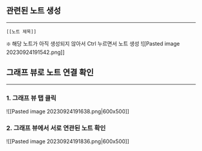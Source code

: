 ## 관련된 노트 생성
---
```
[[노트 제목]]
```

❇️ 해당 노트가 아직 생성되지 않아서 Ctrl 누르면서 노트 생성
![[Pasted image 20230924191542.png]]

## 그래프 뷰로 노트 연결 확인
---
### 1. 그래프 뷰 탭 클릭
![[Pasted image 20230924191638.png|600x500]]
### 2. 그래프 뷰에서 서로 연관된 노트 확인
![[Pasted image 20230924191836.png|600x500]]

